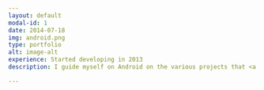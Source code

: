 ```yaml
---
layout: default
modal-id: 1
date: 2014-07-18
img: android.png
type: portfolio
alt: image-alt
experience: Started developing in 2013
description: I guide myself on Android on the various projects that <a href="https://github.com/JakeWharton">Jake Wharton</a> publishes to the open source community. Some of the libraries that I <br/> normally work with are <b> Retrofit</b>, <b>Otto</b> and <b>OkHttp</b>.

---
```


